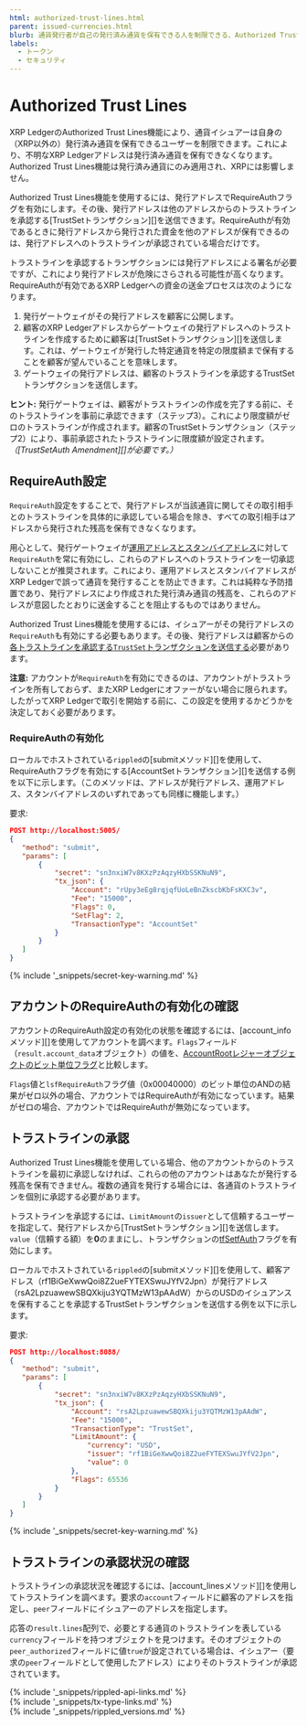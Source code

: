 ```yaml
---
html: authorized-trust-lines.html
parent: issued-currencies.html
blurb: 通貨発行者が自己の発行済み通貨を保有できる人を制限できる、Authorized Trust Lineについて説明します。
labels:
  - トークン
  - セキュリティ
---
```

# Authorized Trust Lines

XRP LedgerのAuthorized Trust Lines機能により、通貨イシュアーは自身の（XRP以外の）発行済み通貨を保有できるユーザーを制限できます。これにより、不明なXRP Ledgerアドレスは発行済み通貨を保有できなくなります。Authorized Trust Lines機能は発行済み通貨にのみ適用され、XRPには影響しません。

Authorized Trust Lines機能を使用するには、発行アドレスでRequireAuthフラグを有効にします。その後、発行アドレスは他のアドレスからのトラストラインを承認する[TrustSetトランザクション][]を送信できます。RequireAuthが有効であるときに発行アドレスから発行された資金を他のアドレスが保有できるのは、発行アドレスへのトラストラインが承認されている場合だけです。

トラストラインを承認するトランザクションには発行アドレスによる署名が必要ですが、これにより発行アドレスが危険にさらされる可能性が高くなります。RequireAuthが有効であるXRP Ledgerへの資金の送金プロセスは次のようになります。

1. 発行ゲートウェイがその発行アドレスを顧客に公開します。
2. 顧客のXRP Ledgerアドレスからゲートウェイの発行アドレスへのトラストラインを作成するために顧客は[TrustSetトランザクション][]を送信します。これは、ゲートウェイが発行した特定通貨を特定の限度額まで保有することを顧客が望んでいることを意味します。
3. ゲートウェイの発行アドレスは、顧客のトラストラインを承認するTrustSetトランザクションを送信します。

**ヒント:** 発行ゲートウェイは、顧客がトラストラインの作成を完了する前に、そのトラストラインを事前に承認できます（ステップ3）。これにより限度額がゼロのトラストラインが作成されます。顧客のTrustSetトランザクション（ステップ2）により、事前承認されたトラストラインに限度額が設定されます。_（[TrustSetAuth Amendment][]が必要です。）_

## RequireAuth設定

`RequireAuth`設定をすることで、発行アドレスが当該通貨に関してその取引相手とのトラストラインを具体的に承認している場合を除き、すべての取引相手はアドレスから発行された残高を保有できなくなります。

用心として、発行ゲートウェイが[運用アドレスとスタンバイアドレス](issuing-and-operational-addresses.html)に対して`RequireAuth`を常に有効にし、これらのアドレスへのトラストラインを一切承認しないことが推奨されます。これにより、運用アドレスとスタンバイアドレスがXRP Ledgerで誤って通貨を発行することを防止できます。これは純粋な予防措置であり、発行アドレスにより作成された発行済み通貨の残高を、これらのアドレスが意図したとおりに送金することを阻止するものではありません。

Authorized Trust Lines機能を使用するには、イシュアーがその発行アドレスの`RequireAuth`も有効にする必要もあります。その後、発行アドレスは顧客からの[各トラストラインを承認する`TrustSet`トランザクションを送信する](#トラストラインの承認)必要があります。

**注意:** アカウントが`RequireAuth`を有効にできるのは、アカウントがトラストラインを所有しておらず、またXRP Ledgerにオファーがない場合に限られます。したがってXRP Ledgerで取引を開始する前に、この設定を使用するかどうかを決定しておく必要があります。

### RequireAuthの有効化

ローカルでホストされている`rippled`の[submitメソッド][]を使用して、RequireAuthフラグを有効にする[AccountSetトランザクション][]を送信する例を以下に示します。（このメソッドは、アドレスが発行アドレス、運用アドレス、スタンバイアドレスのいずれであっても同様に機能します。）

要求:

```json
POST http://localhost:5005/
{
   "method": "submit",
   "params": [
       {
           "secret": "sn3nxiW7v8KXzPzAqzyHXbSSKNuN9",
           "tx_json": {
               "Account": "rUpy3eEg8rqjqfUoLeBnZkscbKbFsKXC3v",
               "Fee": "15000",
               "Flags": 0,
               "SetFlag": 2,
               "TransactionType": "AccountSet"
           }
       }
   ]
}
```

{% include '_snippets/secret-key-warning.md' %}
<!--{#_ #}-->

## アカウントのRequireAuthの有効化の確認

アカウントのRequireAuth設定の有効化の状態を確認するには、[account_infoメソッド][]を使用してアカウントを調べます。`Flags`フィールド（`result.account_data`オブジェクト）の値を、[AccountRootレジャーオブジェクトのビット単位フラグ](accountroot.html)と比較します。

`Flags`値と`lsfRequireAuth`フラグ値（0x00040000）のビット単位のANDの結果がゼロ以外の場合、アカウントではRequireAuthが有効になっています。結果がゼロの場合、アカウントではRequireAuthが無効になっています。

## トラストラインの承認

Authorized Trust Lines機能を使用している場合、他のアカウントからのトラストラインを最初に承認しなければ、これらの他のアカウントはあなたが発行する残高を保有できません。複数の通貨を発行する場合には、各通貨のトラストラインを個別に承認する必要があります。

トラストラインを承認するには、`LimitAmount`の`issuer`として信頼するユーザーを指定して、発行アドレスから[TrustSetトランザクション][]を送信します。`value`（信頼する額）を**0**のままにし、トランザクションの[tfSetfAuth](trustset.html#trustsetのフラグ)フラグを有効にします。

ローカルでホストされている`rippled`の[submitメソッド][]を使用して、顧客アドレス（rf1BiGeXwwQoi8Z2ueFYTEXSwuJYfV2Jpn）が発行アドレス（rsA2LpzuawewSBQXkiju3YQTMzW13pAAdW）からのUSDのイシュアンスを保有することを承認するTrustSetトランザクションを送信する例を以下に示します。

要求:

```json
POST http://localhost:8088/
{
   "method": "submit",
   "params": [
       {
           "secret": "sn3nxiW7v8KXzPzAqzyHXbSSKNuN9",
           "tx_json": {
               "Account": "rsA2LpzuawewSBQXkiju3YQTMzW13pAAdW",
               "Fee": "15000",
               "TransactionType": "TrustSet",
               "LimitAmount": {
                   "currency": "USD",
                   "issuer": "rf1BiGeXwwQoi8Z2ueFYTEXSwuJYfV2Jpn",
                   "value": 0
               },
               "Flags": 65536
           }
       }
   ]
}
```

{% include '_snippets/secret-key-warning.md' %}
<!--{#_ #}-->

## トラストラインの承認状況の確認

トラストラインの承認状況を確認するには、[account_linesメソッド][]を使用してトラストラインを調べます。要求の`account`フィールドに顧客のアドレスを指定し、`peer`フィールドにイシュアーのアドレスを指定します。

応答の`result.lines`配列で、必要とする通貨のトラストラインを表している`currency`フィールドを持つオブジェクトを見つけます。そのオブジェクトの`peer_authorized`フィールドに値`true`が設定されている場合は、イシュアー（要求の`peer`フィールドとして使用したアドレス）によりそのトラストラインが承認されています。

<!--{# common link defs #}-->
{% include '_snippets/rippled-api-links.md' %}			
{% include '_snippets/tx-type-links.md' %}			
{% include '_snippets/rippled_versions.md' %}
